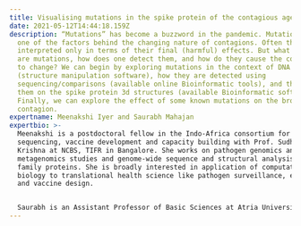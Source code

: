 ```yaml
---
title: Visualising mutations in the spike protein of the contagious agent SARS-CoV-2
date: 2021-05-12T14:44:18.159Z
description: “Mutations” has become a buzzword in the pandemic. Mutations are
  one of the factors behind the changing nature of contagions. Often they are
  interpreted only in terms of their final (harmful) effects. But what exactly
  are mutations, how does one detect them, and how do they cause the contagion
  to change? We can begin by exploring mutations in the context of DNA structure
  (structure manipulation software), how they are detected using
  sequencing/comparisons (available online Bioinformatic tools), and then map
  them on the spike protein 3d structures (available Bioinformatic software).
  Finally, we can explore the effect of some known mutations on the broader
  contagion.
expertname: Meenakshi Iyer and Saurabh Mahajan
expertbio: >-
  Meenakshi is a postdoctoral fellow in the Indo-Africa consortium for dengue
  sequencing, vaccine development and capacity building with Prof. Sudhir
  Krishna at NCBS, TIFR in Bangalore. She works on pathogen genomics and
  metagenomics studies and genome-wide sequence and structural analysis of viral
  family proteins. She is broadly interested in application of computational
  biology to translational health science like pathogen surveillance, evolution
  and vaccine design. 


  Saurabh is an Assistant Professor of Basic Sciences at Atria University in Bangalore. He is an evolutionary biologist with a fascination and curiosity for the biological past, which he tries to study using the computational analysis of DNA and protein sequences. He is also passionate about teaching undergrads using interactive pedagogical tools, and likes to involve undergraduates in research.
---
```

